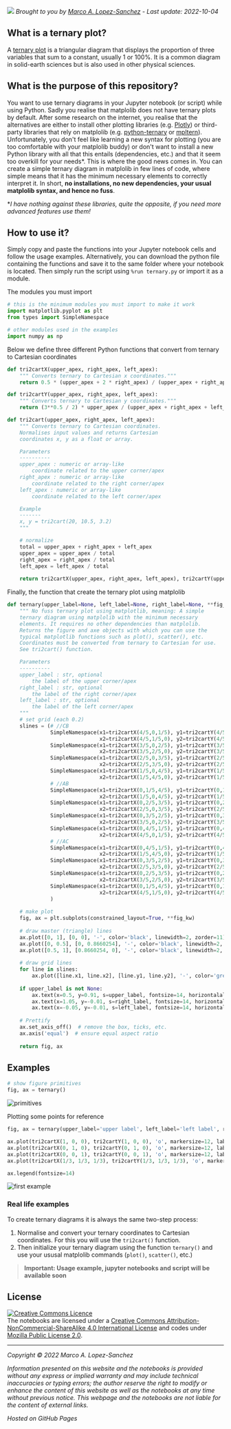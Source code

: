 ![](https://github.com/marcoalopez/ternary_plots/blob/main/imgs/header.jpg?raw=true)
_Brought to you by [Marco A. Lopez-Sanchez](https://marcoalopez.github.io/) - Last update: 2022-10-04_

## **What is a ternary plot?**  

A [ternary plot](https://en.wikipedia.org/wiki/Ternary_plot) is a triangular diagram that displays the proportion of three variables that sum to a constant, usually 1 or 100%. It is a common diagram in solid-earth sciences but is also used in other physical sciences.

## **What is the purpose of this repository?**  
You want to use ternary diagrams in your Jupyter notebook (or script) while using Python. Sadly you realise that matplolib does not have ternary plots by default. After some research on the internet, you realise that the alternatives are either to install other plotting libraries (e.g. [Plotly](https://plotly.com/python/ternary-plots/)) or third-party libraries that rely on matplolib (e.g. [python-ternary](https://github.com/marcharper/python-ternary) or [mpltern](https://mpltern.readthedocs.io/en/latest/index.html)). Unfortunately, you don't feel like learning a new syntax for plotting (you are too comfortable with your matplolib buddy) or don't want to install a new Python library with all that this entails (dependencies, etc.) and that it seem too overkill for your needs\*. This is where the good news comes in. You can create a simple ternary diagram in matplolib in few lines of code, where simple means that it has the minimum necessary elements to correctly interpret it. In short, **no installations, no new dependencies, your usual matplolib syntax, and hence no fuss**.

\*_I have nothing against these libraries, quite the opposite, if you need more advanced features use them!_

## **How to use it?**  
Simply copy and paste the functions into your Jupyter notebook cells and follow the usage examples. Alternatively, you can download the python file containing the functions and save it to the same folder where your notebook is located. Then simply run the script using ``%run ternary.py`` or import it as a module.

The modules you must import

```python
# this is the minimum modules you must import to make it work
import matplotlib.pyplot as plt
from types import SimpleNamespace

# other modules used in the examples
import numpy as np
```

Below we define three different Python functions that convert from ternary to Cartesian coordinates

```python
def tri2cartX(upper_apex, right_apex, left_apex):
    """ Converts ternary to Cartesian x coordinates."""
    return 0.5 * (upper_apex + 2 * right_apex) / (upper_apex + right_apex + left_apex)

def tri2cartY(upper_apex, right_apex, left_apex):
    """ Converts ternary to Cartesian y coordinates."""
    return (3**0.5 / 2) * upper_apex / (upper_apex + right_apex + left_apex)

def tri2cart(upper_apex, right_apex, left_apex):
    """ Converts ternary to Cartesian coordinates.
    Normalises input values and returns Cartesian
    coordinates x, y as a float or array.

    Parameters
    ----------
    upper_apex : numeric or array-like
        coordinate related to the upper corner/apex
    right_apex : numeric or array-like
        coordinate related to the right corner/apex
    left_apex : numeric or array-like
        coordinate related to the left corner/apex

    Example
    -------
    x, y = tri2cart(20, 10.5, 3.2)
    """

    # normalize
    total = upper_apex + right_apex + left_apex
    upper_apex = upper_apex / total
    right_apex = right_apex / total
    left_apex = left_apex / total
    
    return tri2cartX(upper_apex, right_apex, left_apex), tri2cartY(upper_apex, right_apex, left_apex)
```
Finally, the function that create the ternary plot using matplolib

```python
def ternary(upper_label=None, left_label=None, right_label=None, **fig_kw):
    """ No fuss ternary plot using matplotlib, meaning: A simple
    ternary diagram using matplolib with the minimum necessary
    elements. It requires no other dependencies than matplolib.
    Returns the figure and axe objects with which you can use the
    typical matplotlib functions such as plot(), scatter(), etc.
    Coordinates must be converted from ternary to Cartesian for use.
    See tri2cart() function.

    Parameters
    ----------
    upper_label : str, optional
        the label of the upper corner/apex
    right_label : str, optional
        the label of the right corner/apex
    left_label : str, optional
        the label of the left corner/apex
    """    
    # set grid (each 0.2)
    slines = (# //CB
              SimpleNamespace(x1=tri2cartX(4/5,0,1/5), y1=tri2cartY(4/5,0,1/5),
                              x2=tri2cartX(4/5,1/5,0), y2=tri2cartY(4/5,1/5,0)),
              SimpleNamespace(x1=tri2cartX(3/5,0,2/5), y1=tri2cartY(3/5,0,2/5),
                              x2=tri2cartX(3/5,2/5,0), y2=tri2cartY(3/5,2/5,0)),
              SimpleNamespace(x1=tri2cartX(2/5,0,3/5), y1=tri2cartY(2/5,0,3/5),
                              x2=tri2cartX(2/5,3/5,0), y2=tri2cartY(2/5,3/5,0)),
              SimpleNamespace(x1=tri2cartX(1/5,0,4/5), y1=tri2cartY(1/5,0,4/5),
                              x2=tri2cartX(1/5,4/5,0), y2=tri2cartY(1/5,4/5,0)),
              # //AB
              SimpleNamespace(x1=tri2cartX(0,1/5,4/5), y1=tri2cartY(0,1/5,4/5),
                              x2=tri2cartX(1/5,0,4/5), y2=tri2cartY(1/5,0,4/5)),
              SimpleNamespace(x1=tri2cartX(0,2/5,3/5), y1=tri2cartY(0,2/5,3/5),
                              x2=tri2cartX(2/5,0,3/5), y2=tri2cartY(2/5,0,3/5)),
              SimpleNamespace(x1=tri2cartX(0,3/5,2/5), y1=tri2cartY(0,3/5,2/5),
                              x2=tri2cartX(3/5,0,2/5), y2=tri2cartY(3/5,0,2/5)),
              SimpleNamespace(x1=tri2cartX(0,4/5,1/5), y1=tri2cartY(0,4/5,1/5),
                              x2=tri2cartX(4/5,0,1/5), y2=tri2cartY(4/5,0,1/5)),
              # //AC
              SimpleNamespace(x1=tri2cartX(0,4/5,1/5), y1=tri2cartY(0,4/5,1/5),
                              x2=tri2cartX(1/5,4/5,0), y2=tri2cartY(1/5,4/5,0)),
              SimpleNamespace(x1=tri2cartX(0,3/5,2/5), y1=tri2cartY(0,3/5,2/5),
                              x2=tri2cartX(2/5,3/5,0), y2=tri2cartY(2/5,3/5,0)),
              SimpleNamespace(x1=tri2cartX(0,2/5,3/5), y1=tri2cartY(0,2/5,3/5),
                              x2=tri2cartX(3/5,2/5,0), y2=tri2cartY(3/5,2/5,0)),
              SimpleNamespace(x1=tri2cartX(0,1/5,4/5), y1=tri2cartY(0,1/5,4/5),
                              x2=tri2cartX(4/5,1/5,0), y2=tri2cartY(4/5,1/5,0))
              )
    
    # make plot
    fig, ax = plt.subplots(constrained_layout=True, **fig_kw)
    
    # draw master (triangle) lines
    ax.plot([0, 1], [0, 0], '-', color='black', linewidth=2, zorder=11)
    ax.plot([0, 0.5], [0, 0.8660254], '-', color='black', linewidth=2, zorder=11)
    ax.plot([0.5, 1], [0.8660254, 0], '-', color='black', linewidth=2, zorder=11)
    
    # draw grid lines
    for line in slines:
        ax.plot([line.x1, line.x2], [line.y1, line.y2], '-', color='grey', linewidth=1, zorder=1)
    
    if upper_label is not None:
        ax.text(x=0.5, y=0.91, s=upper_label, fontsize=14, horizontalalignment='center', verticalalignment='top', zorder=11)
        ax.text(x=1.05, y=-0.01, s=right_label, fontsize=14, horizontalalignment='center', verticalalignment='top', zorder=11)
        ax.text(x=-0.05, y=-0.01, s=left_label, fontsize=14, horizontalalignment='center', verticalalignment='top', zorder=11)
    
    # Prettify
    ax.set_axis_off()  # remove the box, ticks, etc.
    ax.axis('equal')  # ensure equal aspect ratio
    
    return fig, ax
```

## Examples


```python
# show figure primitives
fig, ax = ternary()
```

![primitives](https://raw.githubusercontent.com/marcoalopez/ternary_plots/main/imgs/primitives.png)

Plotting some points for reference

```python
fig, ax = ternary(upper_label='upper label', left_label='left label', right_label='right label')

ax.plot(tri2cartX(1, 0, 0), tri2cartY(1, 0, 0), 'o', markersize=12, label='(1,0,0)')
ax.plot(tri2cartX(0, 1, 0), tri2cartY(0, 1, 0), 'o', markersize=12, label='(0,1,0)')
ax.plot(tri2cartX(0, 0, 1), tri2cartY(0, 0, 1), 'o', markersize=12, label='(0,0,1)')
ax.plot(tri2cartX(1/3, 1/3, 1/3), tri2cartY(1/3, 1/3, 1/3), 'o', markersize=12, label='the centre')

ax.legend(fontsize=14)
```

![first example](https://raw.githubusercontent.com/marcoalopez/ternary_plots/main/imgs/first%20example.png)





### Real life examples

To create ternary diagrams it is always the same two-step process:

1) Normalise and convert your ternary coordinates to Cartesian coordinates. For this you will use the ``tri2cart()`` function.
2) Then initialize your ternary diagram using the function ``ternary()`` and use your ususal matplolib commands (``plot()``, ``scatter()``, etc.)

> **Important: Usage example, jupyter notebooks and script will be available soon**



## License

[![Creative Commons Licence](https://i.creativecommons.org/l/by-nc-sa/4.0/88x31.png)](http://creativecommons.org/licenses/by-nc-sa/4.0/)  
The notebooks are licensed under a [Creative Commons Attribution-NonCommercial-ShareAlike 4.0 International License](http://creativecommons.org/licenses/by-nc-sa/4.0/) and codes under [Mozilla Public License 2.0](https://www.mozilla.org/en-US/MPL/2.0/).

---

_Copyright © 2022 Marco A. Lopez-Sanchez_  

_Information presented on this website and the notebooks is provided without any express or implied warranty and may include technical inaccuracies or typing errors; the author reserve the right to modify or enhance the content of this website as well as the notebooks at any time without previous notice. This webpage and the notebooks are not liable for the content of external links._  

_Hosted on GitHub Pages_
